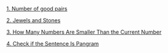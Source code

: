[1. Number of good pairs](https://leetcode.com/problems/number-of-good-pairs/)

[2. Jewels and Stones](https://leetcode.com/problems/jewels-and-stones/)

[3. How Many Numbers Are Smaller Than the Current Number](https://leetcode.com/problems/how-many-numbers-are-smaller-than-the-current-number/)

[4. Check if the Sentence Is Pangram](https://leetcode.com/problems/check-if-the-sentence-is-pangram/)
